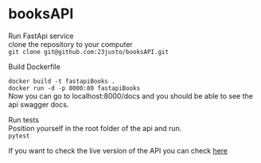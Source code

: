 # booksAPI


Run FastApi service<br/>
clone the repository to your computer<br/>
```git clone git@github.com:23justo/booksAPI.git```<br/>

Build Dockerfile<br/>

```docker build -t fastapiBooks .```<br/>
```docker run -d -p 8000:80 fastapiBooks```<br/>
Now you can go to localhost:8000/docs and you should be able to see the api swagger docs.<br/>


Run tests<br/>
Position yourself in the root folder of the api and run.<br/>
```pytest```<br/>


If you want to check the live version of the  API you can check [here](https://blonde-lissy-justo-1382e3ae.koyeb.app/docs)<br/>
